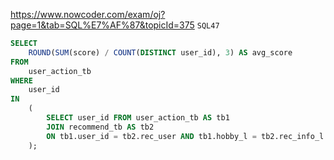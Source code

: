 https://www.nowcoder.com/exam/oj?page=1&tab=SQL%E7%AF%87&topicId=375
`SQL47`

```sql
SELECT
    ROUND(SUM(score) / COUNT(DISTINCT user_id), 3) AS avg_score
FROM
    user_action_tb
WHERE
    user_id
IN
    (
        SELECT user_id FROM user_action_tb AS tb1
        JOIN recommend_tb AS tb2
        ON tb1.user_id = tb2.rec_user AND tb1.hobby_l = tb2.rec_info_l
    );
```
